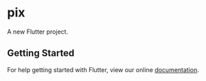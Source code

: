 # pix

A new Flutter project.

## Getting Started

For help getting started with Flutter, view our online
[documentation](https://flutter.io/).
